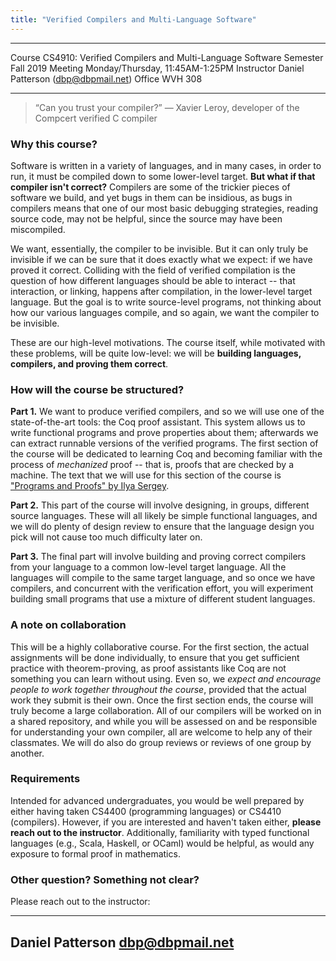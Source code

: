 ```yaml
---
title: "Verified Compilers and Multi-Language Software"
---
```


-------       -------
Course        CS4910: Verified Compilers and Multi-Language Software
Semester      Fall 2019
Meeting       Monday/Thursday, 11:45AM-1:25PM
Instructor    Daniel Patterson ([dbp@dbpmail.net](mailto:dbp@dbpmail.net))
Office        WVH 308
--------      ------

> “Can you trust your compiler?” 
> &mdash; Xavier Leroy, developer of the Compcert verified C compiler


### Why this course?
Software is written in a variety of languages, and in many cases, in order to
run, it must be compiled down to some lower-level target. **But what if that
compiler isn't correct?** Compilers are some of the trickier pieces of software
we build, and yet bugs in them can be insidious, as bugs in compilers means that
one of our most basic debugging strategies, reading source code, may not be
helpful, since the source may have been miscompiled. 

We want, essentially, the compiler to be invisible. But it can only truly be
invisible if we can be sure that it does exactly what we expect: if we have
proved it correct. Colliding with the field of verified compilation is the
question of how different languages should be able to interact -- that
interaction, or linking, happens after compilation, in the lower-level target
language. But the goal is to write source-level programs, not thinking about how
our various languages compile, and so again, we want the compiler to be
invisible.

These are our high-level motivations. The course itself, while motivated with
these problems, will be quite low-level: we will be **building languages,
compilers, and proving them correct**.

### How will the course be structured?
**Part 1.** We want to produce verified compilers, and so we will use one of the
state-of-the-art tools: the Coq proof assistant. This system allows us to write
functional programs and prove properties about them; afterwards we can extract
runnable versions of the verified programs. The first section of the course will
be dedicated to learning Coq and becoming familiar with the process of
_mechanized_ proof -- that is, proofs that are checked by a machine. The text
that we will use for this section of the course is ["Programs and Proofs" by
Ilya Sergey](https://ilyasergey.net/pnp).

**Part 2.** This part of the course will involve designing, in groups, different
source languages. These will all likely be simple functional languages, and we
will do plenty of design review to ensure that the language design you pick will
not cause too much difficulty later on.

**Part 3.** The final part will involve building and proving correct compilers
from your language to a common low-level target language. All the languages will
compile to the same target language, and so once we have compilers, and
concurrent with the verification effort, you will experiment building small
programs that use a mixture of different student languages.

### A note on collaboration
This will be a highly collaborative course. For the first section, the actual
assignments will be done individually, to ensure that you get sufficient
practice with theorem-proving, as proof assistants like Coq are not something
you can learn without using. Even so, we _expect and encourage people to work
together throughout the course_, provided that the actual work they submit is
their own. Once the first section ends, the course will truly become a large
collaboration. All of our compilers will be worked on in a shared repository,
and while you will be assessed on and be responsible for understanding your own
compiler, all are welcome to help any of their classmates. We will do also do
group reviews or reviews of one group by another.


### Requirements
Intended for advanced undergraduates, you would be well prepared by either
having taken CS4400 (programming languages) or CS4410 (compilers). However, if
you are interested and haven't taken either, **please reach out to the instructor**.
Additionally, familiarity with typed functional languages (e.g., Scala, Haskell,
or OCaml) would be helpful, as would any exposure to formal proof in
mathematics.


### Other question? Something not clear?

Please reach out to the instructor: 

---------
Daniel Patterson
[dbp@dbpmail.net](mailto:dbp@dbpmail.net)
---------

<br/><br/>
